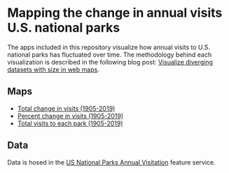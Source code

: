 # Mapping the change in annual visits U.S. national parks

The apps included in this repository visualize how annual visits to U.S. national parks has fluctuated over time. The methodology behind each visualization is described in the following blog post: [Visualize diverging datasets with size in web maps](https://www.esri.com/arcgis-blog/products/js-api-arcgis/mapping/visualize-diverg…size-in-web-maps/).

## Maps

- [Total change in visits (1905-2019)](https://ekenes.github.io/national-parks/apps/2-total-change.html)
- [Percent change in visits (1905-2019)](https://ekenes.github.io/national-parks/apps/1-percent-change.html)
- [Total visits to each park (1905-2019)](https://ekenes.github.io/national-parks/apps/4-visits-with-change.html)

## Data

Data is hosed in the [US National Parks Annual Visitation](https://jsapi.maps.arcgis.com/home/item.html?id=0e3fd5de259f46acb169c54eb501cfe5) feature service.

